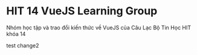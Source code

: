 # HIT 14 VueJS Learning Group

Nhóm học tập và trao đổi kiến thức về VueJS của Câu Lạc Bộ Tin Học HIT khóa 14

test
change2